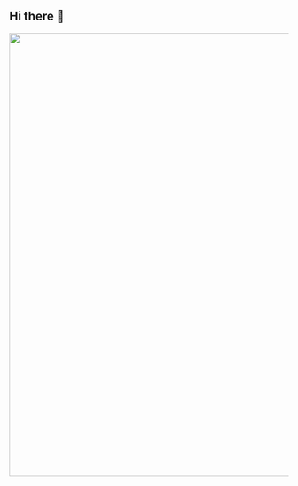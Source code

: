## Hi there 👋
<div id="header" align="center">
  <img decoding="async" src="https://github.com/noelianav91/noelianav91/blob/main/Banner%20Github.png" width="800"/>
</div>

<!--
**Kiara-caceres/Kiara-caceres** is a ✨ _special_ ✨ repository because its `README.md` (this file) appears on your GitHub profile.



